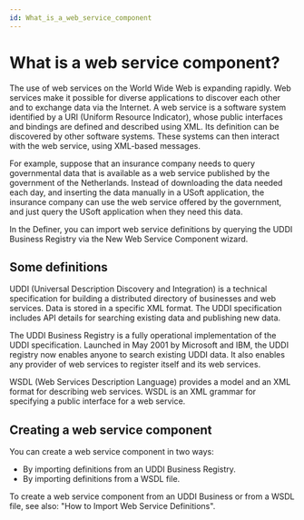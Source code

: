```yaml
---
id: What_is_a_web_service_component
---
```


# What is a web service component?

The use of web services on the World Wide Web is expanding rapidly. Web services make it possible for diverse applications to discover each other and to exchange data via the Internet. A web service is a software system identified by a URI (Uniform Resource Indicator), whose public interfaces and bindings are defined and described using XML. Its definition can be discovered by other software systems. These systems can then interact with the web service, using XML-based messages.

For example, suppose that an insurance company needs to query governmental data that is available as a web service published by the government of the Netherlands. Instead of downloading the data needed each day, and inserting the data manually in a USoft application, the insurance company can use the web service offered by the government, and just query the USoft application when they need this data.

In the Definer, you can import web service definitions by querying the UDDI Business Registry via the New Web Service Component wizard.

## Some definitions

UDDI (Universal Description Discovery and Integration) is a technical specification for building a distributed directory of businesses and web services. Data is stored in a specific XML format. The UDDI specification includes API details for searching existing data and publishing new data.

The UDDI Business Registry is a fully operational implementation of the UDDI specification. Launched in May 2001 by Microsoft and IBM, the UDDI registry now enables anyone to search existing UDDI data. It also enables any provider of web services to register itself and its web services.

WSDL (Web Services Description Language) provides a model and an XML format for describing web services. WSDL is an XML grammar for specifying a public interface for a web service.

## Creating a web service component

You can create a web service component in two ways:

- By importing definitions from an UDDI Business Registry.
- By importing definitions from a WSDL file.

To create a web service component from an UDDI Business or from a WSDL file, see also: "How to Import Web Service Definitions".

 